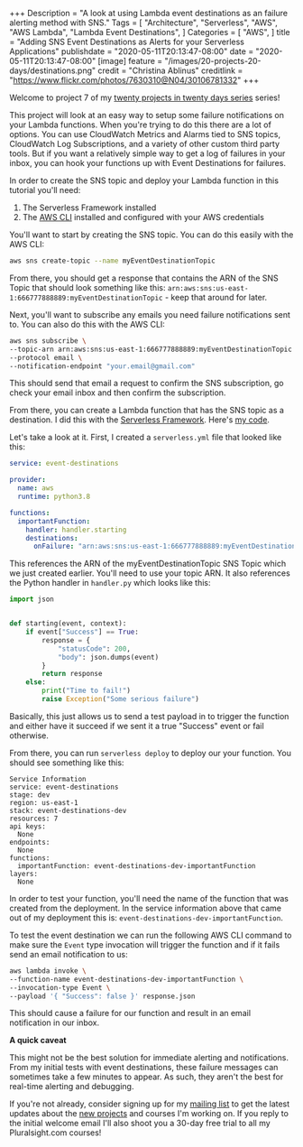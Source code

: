 +++
Description = "A look at using Lambda event destinations as an failure alerting method with SNS."
Tags = [
  "Architecture",
  "Serverless",
  "AWS",
  "AWS Lambda",
  "Lambda Event Destinations",
]
Categories = [
  "AWS",
]
title = "Adding SNS Event Destinations as Alerts for your Serverless Applications"
publishdate = "2020-05-11T20:13:47-08:00"
date = "2020-05-11T20:13:47-08:00"
[image]
    feature = "/images/20-projects-20-days/destinations.png"
    credit = "Christina Ablinus"
    creditlink = "https://www.flickr.com/photos/7630310@N04/30106781332"
+++

Welcome to project 7 of my [twenty projects in twenty days series](https://fernandomc.com/posts/twenty-projects-in-twenty-days/) series! 

This project will look at an easy way to setup some failure notifications on your Lambda functions. When you're trying to do this there are a lot of options. You can use CloudWatch Metrics and Alarms tied to SNS topics, CloudWatch Log Subscriptions, and a variety of other custom third party tools. But if you want a relatively simple way to get a log of failures in your inbox, you can hook your functions up with Event Destinations for failures.

<!--more-->

In order to create the SNS topic and deploy your Lambda function in this tutorial you'll need:

1. The Serverless Framework installed
2. The [AWS CLI](https://docs.aws.amazon.com/cli/latest/userguide/cli-chap-welcome.html) installed and configured with your AWS credentials

You'll want to start by creating the SNS topic. You can do this easily with the AWS CLI:

```bash
aws sns create-topic --name myEventDestinationTopic
```

From there, you should get a response that contains the ARN of the SNS Topic that should look something like this: `arn:aws:sns:us-east-1:666777888889:myEventDestinationTopic` - keep that around for later. 

Next, you'll want to subscribe any emails you need failure notifications sent to. You can also do this with the AWS CLI:

```bash
aws sns subscribe \
--topic-arn arn:aws:sns:us-east-1:666777888889:myEventDestinationTopic \
--protocol email \
--notification-endpoint "your.email@gmail.com"
```

This should send that email a request to confirm the SNS subscription, go check your email inbox and then confirm the subscription.

From there, you can create a Lambda function that has the SNS topic as a destination. I did this with the [Serverless Framework](http://serverless.com). Here's [my code](https://github.com/fernando-mc/lambda-event-destination-alerts).

Let's take a look at it. First, I created a `serverless.yml` file that looked like this:

```yml
service: event-destinations

provider:
  name: aws
  runtime: python3.8

functions:
  importantFunction:
    handler: handler.starting
    destinations:
      onFailure: "arn:aws:sns:us-east-1:666777888889:myEventDestinationTopic"
```

This references the ARN of the myEventDestinationTopic SNS Topic which we just created earlier. You'll need to use your topic ARN. It also references the Python handler in `handler.py` which looks like this:

```py
import json


def starting(event, context):
    if event["Success"] == True:
        response = {
            "statusCode": 200,
            "body": json.dumps(event)
        }
        return response
    else:
        print("Time to fail!")
        raise Exception("Some serious failure")
```

Basically, this just allows us to send a test payload in to trigger the function and either have it succeed if we sent it a true "Success" event or fail otherwise.

From there, you can run `serverless deploy` to deploy our your function. You should see something like this:

```
Service Information
service: event-destinations
stage: dev
region: us-east-1
stack: event-destinations-dev
resources: 7
api keys:
  None
endpoints:
  None
functions:
  importantFunction: event-destinations-dev-importantFunction
layers:
  None
```

In order to test your function, you'll need the name of the function that was created from the deployment. In the service information above that came out of my deployment this is: `event-destinations-dev-importantFunction`.

To test the event destination we can run the following AWS CLI command to make sure the `Event` type invocation will trigger the function and if it fails send an email notification to us:

```bash
aws lambda invoke \
--function-name event-destinations-dev-importantFunction \
--invocation-type Event \
--payload '{ "Success": false }' response.json
```

This should cause a failure for our function and result in an email notification in our inbox.

**A quick caveat**

This might not be the best solution for immediate alerting and notifications. From my initial tests with event destinations, these failure messages can sometimes take a few minutes to appear. As such, they aren't the best for real-time alerting and debugging. 

If you're not already, consider signing up for my [mailing list](/mailing-list) to get the latest updates about the [new projects](https://fernandomc.com/posts/twenty-projects-in-twenty-days/) and courses I'm working on. If you reply to the initial welcome email I'll also shoot you a 30-day free trial to all my Pluralsight.com courses!